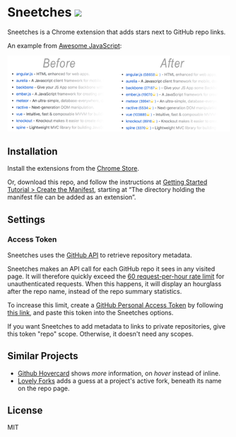 # Sneetches <a href="https://chrome.google.com/webstore/detail/sneetches/kcgocobceakfflhmbolpokembcmeljka"><img src="https://raw.githubusercontent.com/alrra/browser-logos/master/src/chrome/chrome_48x48.png" width="24" /></a>

Sneetches is a Chrome extension that adds stars next to GitHub repo links.

An example from [Awesome JavaScript](https://github.com/sorrycc/awesome-javascript#mvc-frameworks-and-libraries):

![](./docs/comparison.png)

## Installation

Install the extensions from the [Chrome
Store](https://chrome.google.com/webstore/detail/sneetches/kcgocobceakfflhmbolpokembcmeljka).

Or, download this repo, and follow the instructions at [Getting Started Tutorial
&gt; Create the
Manifest](https://developer.chrome.com/extensions/getstarted#manifest), starting
at “The directory holding the manifest file can be added as an extension”.

## Settings

### Access Token

Sneetches uses the [GitHub API](https://developer.github.com/v3/) to retrieve
repository metadata.

Sneetches makes an API call for each GitHub repo it sees in any visited page. It
will therefore quickly exceed the [60 request-per-hour rate
limit](https://developer.github.com/v3/#rate-limiting) for unauthenticated
requests. When this happens, it will display an hourglass after the repo name,
instead of the repo summary statistics.

To increase this limit, create a [GitHub Personal Access
Token](https://help.github.com/articles/creating-a-personal-access-token-for-the-command-line/) by following [this link](https://github.com/settings/tokens/new), and paste this token into the Sneetches options.

If you want Sneetches to add metadata to links to private repositories, give
this token "repo" scope. Otherwise, it doesn't need any scopes.

## Similar Projects

* [Github Hovercard](https://justineo.github.io/github-hovercard/) shows *more* information, on *hover* instead of inline.
* [Lovely Forks](https://github.com/musically-ut/lovely-forks) adds a guess at a project's active fork, beneath its name on the repo page.

## License

MIT
